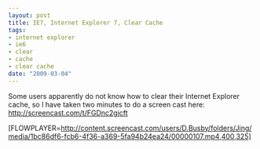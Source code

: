 ```yaml
--- 
layout: post
title: IE7, Internet Explorer 7, Clear Cache
tags: 
- internet explorer
- ie6
- clear
- cache
- clear cache
date: "2009-03-04"
---
```

Some users apparently do not know how to clear their Internet Explorer cache, so I have taken two minutes to do a screen cast here: <a href="http://screencast.com/t/FGDnc2gjcft">http://screencast.com/t/FGDnc2gjcft</a>

[FLOWPLAYER=http://content.screencast.com/users/D.Busby/folders/Jing/media/1bc86df6-fcb6-4f36-a369-5fa94b24ea24/00000107.mp4,400,325]

